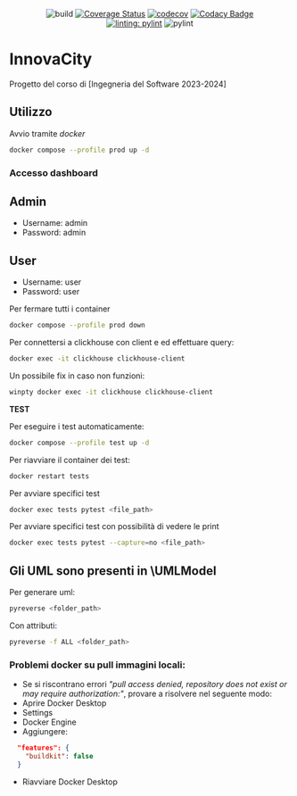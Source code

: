 <div align="center">

![build](https://github.com/ByteOps-swe/MVP/actions/workflows/ci.yml/badge.svg)
[![Coverage Status](https://coveralls.io/repos/github/ByteOps-swe/MVP/badge.svg?branch=main)](https://coveralls.io/github/ByteOps-swe/MVP?branch=main)
[![codecov](https://codecov.io/gh/ByteOps-swe/MVP/graph/badge.svg?token=VSRO4CTN60)](https://codecov.io/gh/ByteOps-swe/MVP/tree/main)
[![Codacy Badge](https://app.codacy.com/project/badge/Grade/68c20d2874784c78bf7e4ebcb51aba95)](https://app.codacy.com/gh/ByteOps-swe/MVP/dashboard?utm_source=gh&utm_medium=referral&utm_content=&utm_campaign=Badge_grade)\
[![linting: pylint](https://img.shields.io/badge/linting-pylint-yellowgreen)](https://github.com/pylint-dev/pylint)
![pylint](https://img.shields.io/badge/PyLint-9.82-brightgreen?logo=python&logoColor=white)

</div>

# InnovaCity

Progetto del corso di [Ingegneria del Software 2023-2024]

## Utilizzo

Avvio tramite _docker_

```bash
docker compose --profile prod up -d 
```

### Accesso dashboard
## Admin
- Username: admin
- Password: admin
## User
- Username: user
- Password: user
  
Per fermare tutti i container

```bash
docker compose --profile prod down
```
<!-- docekr exec clickhouse dovrebe essere tolta mi pare -->
Per connettersi a clickhouse con client e ed effettuare query:

``` bash
docker exec -it clickhouse clickhouse-client
```

Un possibile fix in caso non funzioni:

``` bash
winpty docker exec -it clickhouse clickhouse-client
```

**TEST**

Per eseguire i test automaticamente:

``` bash
docker compose --profile test up -d
```

Per riavviare il container dei test:

``` bash
docker restart tests
```

Per avviare specifici test

```bash
docker exec tests pytest <file_path>
```

Per avviare specifici test con possibilità di vedere le print

```bash
docker exec tests pytest --capture=no <file_path>
```
 
## Gli UML sono presenti in \UMLModel

Per generare uml:

```bash
pyreverse <folder_path>
```

Con attributi:
```bash
pyreverse -f ALL <folder_path>
```


### Problemi docker su pull immagini locali:

- Se si riscontrano errori *"pull access denied, repository does not exist or may require authorization:"*, provare a risolvere nel seguente modo:  
- Aprire Docker Desktop
- Settings
- Docker Engine
- Aggiungere:
``` JSON
  "features": {  
    "buildkit": false  
  }
```
- Riavviare Docker Desktop
